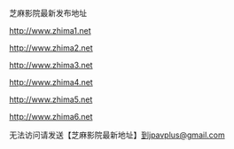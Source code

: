 
芝麻影院最新发布地址

http://www.zhima1.net

http://www.zhima2.net

http://www.zhima3.net

http://www.zhima4.net

http://www.zhima5.net

http://www.zhima6.net


无法访问请发送【芝麻影院最新地址】到jpavplus@gmail.com
